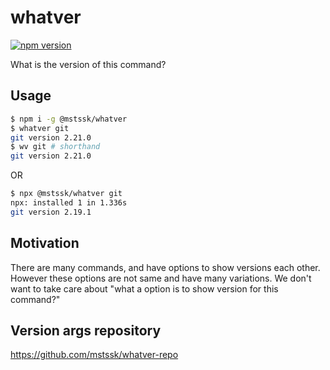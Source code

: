 # whatver

[![npm version](https://badge.fury.io/js/%40mstssk%2Fwhatver.svg)](https://badge.fury.io/js/%40mstssk%2Fwhatver)

What is the version of this command?

## Usage

```sh
$ npm i -g @mstssk/whatver
$ whatver git
git version 2.21.0
$ wv git # shorthand
git version 2.21.0
```

OR

```sh
$ npx @mstssk/whatver git
npx: installed 1 in 1.336s
git version 2.19.1
```

## Motivation

There are many commands, and have options to show versions each other.
However these options are not same and have many variations.
We don't want to take care about "what a option is to show version for this command?"

## Version args repository

https://github.com/mstssk/whatver-repo
